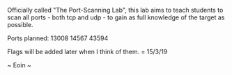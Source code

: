 Officially called "The Port-Scanning Lab", this lab aims to teach students to scan all ports - both tcp and udp - to gain as full knowledge of the target as possible.

Ports planned:
  13008
  14567
  43594

Flags will be added later when I think of them. = 15/3/19

~ Eoin ~
